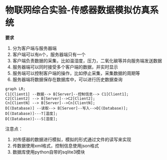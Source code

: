 # 物联网综合实验-传感器数据模拟仿真系统

**要求**
1. 分为客户端与服务器端
2. 客户端可以有n个，服务器端只有一个
3. 客户端负责数据的采集，比如温湿度，压力，二氧化碳等并向服务端发送数据
4. 服务器端可以同时接受多个客户端的数据，并实时显示
5. 服务端可以控制客户端的操作，比如停止采集，采集数据的周期等
6. 服务器端将数据保存在数据库中，可以进行历史数据查询


```mermaid
graph LR;
C1[Client1] --数据--> B[Server]--控制信息--> C1[Client1];
C2[Client2] --> B[Server]-->C2[Client2];
Cn[ClientN] --> B[Server]-->Cn[ClientN];
D[(Database)] --读取--> B[Server]--写入-->D[(Database)];
D[(Database)]---T[温度];
D[(Database)]---S[湿度];
```

注意点：
1. 对传感器的数据进行模拟，模拟的形式通过文件的读写来实现
2. 传数据使用xml格式，控制信息使用json格式
3. 数据库使用python自带的sqlite3模块
